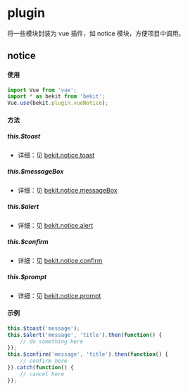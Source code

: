 # plugin
将一些模块封装为 vue 插件，如 notice 模块，方便项目中调用。

## notice
#### 使用
```javascript
import Vue from 'vue';
import * as bekit from 'bekit';
Vue.use(bekit.plugin.vueNotice);
```

#### 方法
##### this.$toast
- 详细：见 [bekit.notice.toast](/zh/guide/notice/#toast)

##### this.$messageBox
- 详细：见 [bekit.notice.messageBox](/zh/guide/notice/#messageBox)

##### this.$alert
- 详细：见 [bekit.notice.alert](/zh/guide/notice/#alert)

##### this.$confirm
- 详细：见 [bekit.notice.confirm](/zh/guide/notice/#confirm)

##### this.$prompt
- 详细：见 [bekit.notice.prompt](/zh/guide/notice/#prompt)

#### 示例
```javascript
this.$toast('message');
this.$alert('message', 'title').then(function() {
    // do something here
});
this.$confirm('message', 'title').then(function() {
    // confirm here
}).catch(function() {
    // cancel here
});
```
